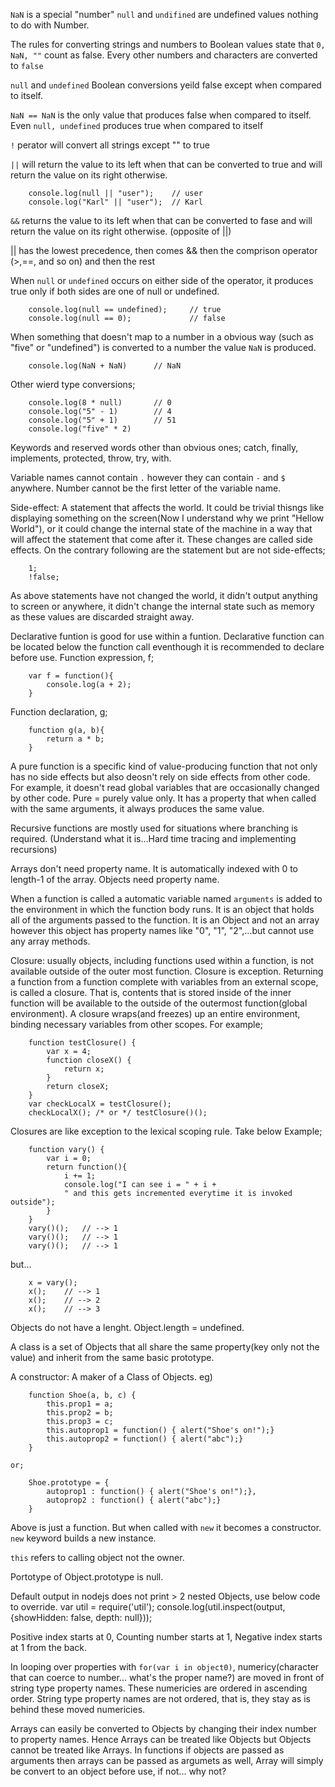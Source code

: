 `NaN` is a special "number"
`null` and `undifined` are undefined values nothing to do with Number.

The rules for converting strings and numbers to Boolean values state that `0, NaN, ""` count as false. Every other numbers and characters are converted to `false`

`null` and `undefined` Boolean conversions yeild false except when compared to itself.

`NaN == NaN` is the only value that produces false when compared to itself. Even `null, undefined` produces true when compared to itself

`!` perator will convert all strings except "" to true

`||` will return the value to its left when that can be converted to true and will return the value on its right otherwise.  
```
	console.log(null || "user"); 	// user
	console.log("Karl" || "user");	// Karl
```

`&&` returns the value to its left when that can be converted to fase and will return
the value on its right otherwise. (opposite of ||)

|| has the lowest precedence, then comes && then the comprison operator (>,==, and
so on) and then the rest

When `null` or `undefined` occurs on either side of the operator, it produces true
only if both sides are one of null or undefined.  
```
	console.log(null == undefined);		// true
	console.log(null == 0);				// false
```
When something that doesn't map to a number  in a obvious way (such as "five" or 
"undefined") is converted to a number the value `NaN` is produced.  
```
	console.log(NaN + NaN)		// NaN
```
Other wierd type conversions;  
```
	console.log(8 * null)		// 0
	console.log("5" - 1) 		// 4
	console.log("5" + 1)		// 51
	console.log("five" * 2)
```

Keywords and reserved words other than obvious ones;
catch, finally, implements, protected, throw, try, with.

Variable names cannot contain `.` however they can contain `-` and `$` anywhere.
Number cannot be the first letter of the variable name.

Side-effect: A statement that affects the world. It could be trivial thisngs like displaying something on the screen(Now I understand why we print "Hellow World"), or it could change the internal state of the machine in a way that will affect the statement that come after it. These changes are called side effects. On the contrary following are the statement but are not side-effects;  
```
	1;
	!false;
```
As above statements have not changed the world, it didn't output anything to screen or anywhere, it didn't change the internal state such as memory as these values are discarded straight away.

Declarative funtion is good for use within a funtion. Declarative function can be located below the function call eventhough it is recommended to declare before use.
Function expression, f;
```
	var f = function(){
		console.log(a + 2);
	}
```
Function declaration, g;
```
	function g(a, b){
		return a * b;
	}
```

A pure function is a specific kind of value-producing function that not only has no side effects but also deosn't rely on side effects from other code. For example, it doesn't read global variables that are occasionally changed by other code.  Pure = purely value only. It has a property that when called with the same arguments, it always produces the same value.

Recursive functions are mostly used for situations where branching is required.
(Understand what it is...Hard time tracing and implementing recursions)

Arrays don't need property name. It is automatically indexed with 0 to length-1 of the array.
Objects need property name.

When a function is called a automatic variable named `arguments` is added to the environment in which the function body runs. It is an object that holds all of the arguments passed to the function. It is an Object and not an array however this object has property names like "0", "1", "2",...but cannot use any array methods.

Closure: usually objects, including functions used within a function, is not available outside of the outer most function. Closure is exception. Returning a function from a function complete with variables from an external scope, is called a closure. That is, contents that is stored inside of the inner function will be available to the outside of the outermost function(global environment).
 A closure wraps(and freezes) up an entire environment, binding necessary variables from other scopes. For example;  
```
    function testClosure() {
        var x = 4;
        function closeX() {
            return x;
        }
        return closeX;
    }
    var checkLocalX = testClosure();
    checkLocalX(); /* or */ testClosure()();
```
Closures are like exception to the lexical scoping rule. Take below Example;  
```
    function vary() {
        var i = 0;
        return function(){
            i += 1;
            console.log("I can see i = " + i + 
            " and this gets incremented everytime it is invoked outside");
        }
    }
    vary()();   // --> 1
    vary()();   // --> 1
    vary()();   // --> 1  
```
but...  
```
    x = vary();
    x();    // --> 1
    x();    // --> 2
    x();    // --> 3
```

Objects do not have a lenght. Object.length = undefined.

A class is a set of Objects that all share the same property(key only not the value) and inherit from the same basic prototype.

A constructor: A maker of a Class of Objects. eg)  
```
    function Shoe(a, b, c) {
        this.prop1 = a;
        this.prop2 = b;
        this.prop3 = c;
        this.autoprop1 = function() { alert("Shoe's on!");}
        this.autoprop2 = function() { alert("abc");}
    }
```
    or;
```
    Shoe.prototype = {
        autoprop1 : function() { alert("Shoe's on!");},
        autoprop2 : function() { alert("abc");}
    }
```
Above is just a function. But when called with `new` it becomes a constructor.
`new` keyword builds a new instance.

`this` refers to calling object not the owner.

Portotype of Object.prototype is null.

Default output in nodejs does not print > 2 nested Objects, use below code to override.
    var util = require('util');
    console.log(util.inspect(output, {showHidden: false, depth: null}));
    
Positive index starts at 0,
Counting number starts at 1,
Negative index starts at 1 from the back.

In looping over properties with `for(var i in object0)`, numericy(character that can coerce to number... what's the proper name?) are moved in front of string type property names. These numericies are ordered in ascending order. String type property names are not ordered, that is, they stay as is behind these moved numericies.

Arrays can easily be converted to Objects by changing their index number to property names. Hence Arrays can
be treated like Objects but Objects cannot be treated like Arrays.
In functions if objects are passed as arguments then arrays can be passed as argumets as well, Array will simply be convert to an object before use, if not... why not?

